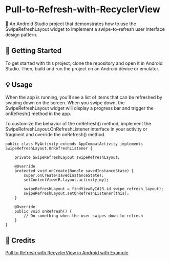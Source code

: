 # Pull-to-Refresh-with-RecyclerView

📱 An Android Studio project that demonstrates how to use the SwipeRefreshLayout widget to implement a swipe-to-refresh user interface design pattern.

## 🚀 Getting Started

To get started with this project, clone the repository and open it in Android Studio. Then, build and run the project on an Android device or emulator.

## 💡 Usage

When the app is running, you'll see a list of items that can be refreshed by swiping down on the screen. When you swipe down, the SwipeRefreshLayout widget will display a progress bar and trigger the onRefresh() method in the app.

To customize the behavior of the onRefresh() method, implement the SwipeRefreshLayout.OnRefreshListener interface in your activity or fragment and override the onRefresh() method.

    public class MyActivity extends AppCompatActivity implements SwipeRefreshLayout.OnRefreshListener {

        private SwipeRefreshLayout swipeRefreshLayout;

        @Override
        protected void onCreate(Bundle savedInstanceState) {
            super.onCreate(savedInstanceState);
            setContentView(R.layout.activity_my);
    
            swipeRefreshLayout = findViewById(R.id.swipe_refresh_layout);
            swipeRefreshLayout.setOnRefreshListener(this);
        }
    
        @Override
        public void onRefresh() {
            // Do something when the user swipes down to refresh
        }
    }


## 🙏 Credits
[Pull to Refresh with RecyclerView in Android with Example](https://www.geeksforgeeks.org/pull-to-refresh-with-recyclerview-in-android-with-example/)

